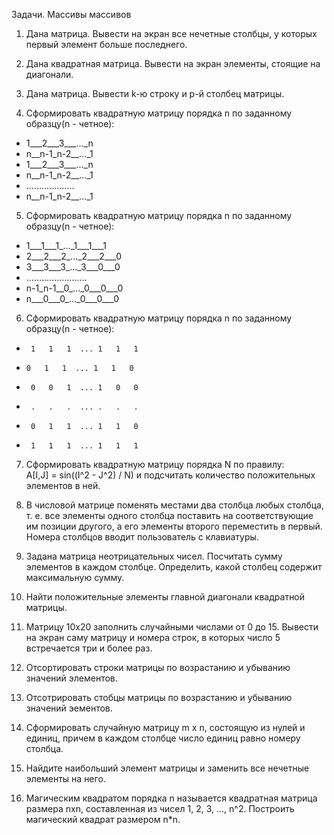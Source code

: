 Задачи. Массивы массивов 
 
1. Дана матрица. Вывести на экран все нечетные столбцы, у которых первый элемент больше последнего. 
 
2. Дана квадратная матрица. Вывести на экран элементы, стоящие на диагонали. 
 
3. Дана матрица. Вывести k-ю строку и p-й столбец матрицы. 
 
4. Сформировать квадратную матрицу порядка n по заданному образцу(n - четное):
-    1___2___3___..._n
-    n__n-1_n-2__..._1
-    1___2___3___..._n
-    n__n-1_n-2__..._1
-   ...................
-    n__n-1_n-2__..._1
 
5. Сформировать квадратную матрицу порядка n по заданному образцу(n - четное): 
-   1___1___1_..._1___1___1
-   2___2___2_..._2___2___0
-   3___3___3_..._3___0___0
-   ........................
-  n-1_n-1__0_..._0___0___0
-   n___0___0_..._0___0___0
 
6. Сформировать квадратную матрицу порядка n по заданному образцу(n - четное): 
 -      1   1   1  ... 1   1   1
 -     0   1   1  ... 1   1   0
 -      0   0   1  ... 1   0   0
 -      .   .   .  ... .   .   .
 -      0   1   1  ... 1   1   0
 -      1   1   1  ... 1   1   1
 
7. Сформировать квадратную матрицу порядка N по правилу:  
   A[I,J] = sin((I^2 - J^2) / N)
   и подсчитать количество положительных элементов в ней.
  
8. В числовой матрице поменять местами два столбца любых столбца, т. е. все элементы одного столбца поставить на соответствующие им позиции другого, а его элементы второго переместить в первый. Номера столбцов вводит пользователь с клавиатуры. 
 
9. Задана матрица неотрицательных чисел. Посчитать сумму элементов в каждом столбце. Определить, какой столбец содержит максимальную сумму. 
 
10. Найти положительные элементы главной диагонали квадратной матрицы. 
 
11. Матрицу 10x20 заполнить случайными числами от 0 до 15. Вывести на экран саму матрицу и номера строк, в которых число 5 встречается три и более раз. 
 
 
12. Отсортировать строки матрицы по возрастанию и убыванию значений элементов. 
 
13. Отсотрировать стобцы матрицы по возрастанию и убыванию значений эементов. 
 
14. Сформировать случайную матрицу m x n, состоящую из нулей и единиц, причем в каждом столбце число единиц равно номеру столбца. 
 
15. Найдите наибольший элемент матрицы и заменить все нечетные элементы на него. 
 
 
16. Магическим квадратом порядка n называется квадратная матрица размера nxn, составленная из чисел 1, 2, 3, ..., n^2. Построить магический квадрат размером n*n.
